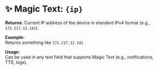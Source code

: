 # ✨ Magic Text: `{ip}`

**Returns:** Current IP address of the device in standard IPv4 format (e.g., `172.217.12.141`).

**Example:**  
Returns something like `172.217.12.141`

**Usage:**  
Can be used in any text field that supports Magic Text (e.g., notifications, TTS, logs).
